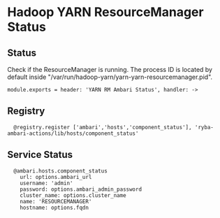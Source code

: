 
# Hadoop YARN ResourceManager Status

## Status

Check if the ResourceManager is running. The process ID is located by default
inside "/var/run/hadoop-yarn/yarn-yarn-resourcemanager.pid".

    module.exports = header: 'YARN RM Ambari Status', handler: ->

## Registry

      @registry.register ['ambari','hosts','component_status'], 'ryba-ambari-actions/lib/hosts/component_status'

## Service Status

      @ambari.hosts.component_status
        url: options.ambari_url
        username: 'admin'
        password: options.ambari_admin_password
        cluster_name: options.cluster_name
        name: 'RESOURCEMANAGER'
        hostname: options.fqdn

